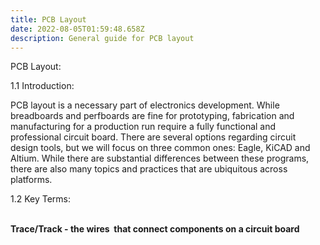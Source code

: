 ```yaml
---
title: PCB Layout
date: 2022-08-05T01:59:48.658Z
description: General guide for PCB layout
---
```

<!--StartFragment-->

PCB Layout:

1.1 Introduction:

PCB layout is a necessary part of electronics development. While breadboards and perfboards are fine for prototyping, fabrication and manufacturing for a production run require a fully functional and professional circuit board. There are several options regarding circuit design tools, but we will focus on three common ones: Eagle, KiCAD and Altium. While there are substantial differences between these programs, there are also many topics and practices that are ubiquitous across platforms. 

1.2 Key Terms:

**\
Trace/Track - the wires  that connect components on a circuit board**



<!--EndFragment-->